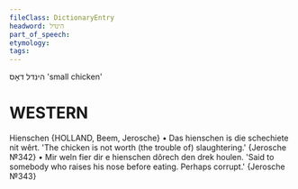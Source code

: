 ```yaml
---
fileClass: DictionaryEntry
headword: הינדל
part_of_speech: 
etymology: 
tags: 
---
```

הינדל
דאָס
'small chicken'

WESTERN
========

Hienschen {HOLLAND, Beem, Jerosche}
	•	Das hienschen is die schechiete nit wêrt. 'The chicken is not worth (the trouble of) slaughtering.' {Jerosche №342}
	•	Mir weln fier dir e hienschen dôrech den drek houlen. 'Said to somebody who raises his nose before eating. Perhaps corrupt.' {Jerosche №343}
